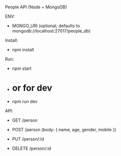 People API (Node + MongoDB)

ENV:
 - MONGO_URI (optional, defaults to mongodb://localhost:27017/people_db)

Install:

 *  npm install

Run:
 *   npm start

 *   # or for dev
  
 *   npm run dev

API:

   *  GET    /person
  
  *   POST   /person    (body: { name, age, gender, mobile })
  
  *  PUT    /person/:id
  
  *  DELETE /person/:id

